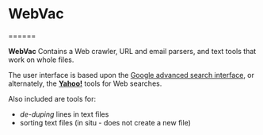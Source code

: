 # WebVac
======

**WebVac** Contains a Web crawler, URL and email parsers, and text tools that work on whole files.

The user interface is based upon the <a href="https://www.google.com/advanced_search">Google advanced search interface</a>, or alternately, the <a href="https://search.yahoo.com/web/advanced">**Yahoo!**</a> tools for Web searches.

Also included are tools for:
- _de-duping_ lines in text files
- sorting text files (in situ - does not create a new file)
